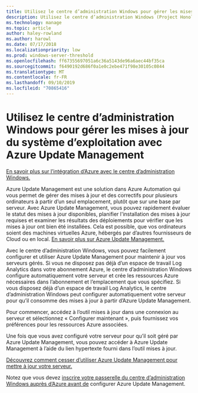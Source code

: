 ```yaml
---
title: Utilisez le centre d’administration Windows pour gérer les mises à jour du système d’exploitation avec Azure Update Management
description: Utilisez le centre d’administration Windows (Project Honolulu) pour configurer Azure Update Management pour gérer les mises à jour du système d’exploitation.
ms.technology: manage
ms.topic: article
author: haley-rowland
ms.author: harowl
ms.date: 07/17/2018
ms.localizationpriority: low
ms.prod: windows-server-threshold
ms.openlocfilehash: ff67355697051a6c36a5143de96a6aec44bf35ca
ms.sourcegitcommit: f6490192d686f0a1e0c2ebe471f98e30105c0844
ms.translationtype: MT
ms.contentlocale: fr-FR
ms.lasthandoff: 09/10/2019
ms.locfileid: "70865416"
---
```

# <a name="use-windows-admin-center-to-manage-operating-system-updates-with-azure-update-management"></a>Utilisez le centre d’administration Windows pour gérer les mises à jour du système d’exploitation avec Azure Update Management

[En savoir plus sur l’intégration d’Azure avec le centre d’administration Windows.](../plan/azure-integration-options.md)

Azure Update Management est une solution dans Azure Automation qui vous permet de gérer des mises à jour et des correctifs pour plusieurs ordinateurs à partir d’un seul emplacement, plutôt que sur une base par serveur. Avec Azure Update Management, vous pouvez rapidement évaluer le statut des mises à jour disponibles, planifier l'installation des mises à jour requises et examiner les résultats des déploiements pour vérifier que les mises à jour ont bien été installées. Cela est possible, que vos ordinateurs soient des machines virtuelles Azure, hébergés par d’autres fournisseurs de Cloud ou en local. [En savoir plus sur Azure Update Management.](https://docs.microsoft.com/azure/automation/automation-update-management)

Avec le centre d’administration Windows, vous pouvez facilement configurer et utiliser Azure Update Management pour maintenir à jour vos serveurs gérés. Si vous ne disposez pas déjà d’un espace de travail Log Analytics dans votre abonnement Azure, le centre d’administration Windows configure automatiquement votre serveur et crée les ressources Azure nécessaires dans l’abonnement et l’emplacement que vous spécifiez. Si vous disposez déjà d’un espace de travail Log Analytics, le centre d’administration Windows peut configurer automatiquement votre serveur pour qu’il consomme des mises à jour à partir d’Azure Update Management.  

Pour commencer, accédez à l’outil mises à jour dans une connexion au serveur et sélectionnez « Configurer maintenant », puis fournissez vos préférences pour les ressources Azure associées. 

Une fois que vous avez configuré votre serveur pour qu’il soit géré par Azure Update Management, vous pouvez accéder à Azure Update Management à l’aide du lien hypertexte fourni dans l’outil mises à jour. 

[Découvrez comment cesser d’utiliser Azure Update Management pour mettre à jour votre serveur.](azure-monitor.md#disabling-monitoring)

Notez que vous devez [inscrire votre passerelle du centre d’administration Windows auprès d’Azure avant de](../configure/azure-integration.md) configurer Azure Update Management.

